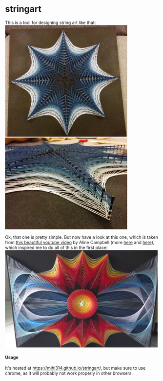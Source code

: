 stringart
=========
This is a tool for designing string art like that:  
<img src="images/mine2.jpg?raw=true" width="400">
<img src="images/mine1.jpg?raw=true" width="400">


Ok, that one is pretty simple. But now have a look at this one, which is taken from [this beautiful youtube video][yt] by Aline Campbell (more [here][playlist] and [here][instagram]), which inspired me to do all of this in the first place:  
<img src="images/red and blue.jpg?raw=true" width="500">

#### Usage
It's hosted at https://mihi314.github.io/stringart/, but make sure to use chrome, as it will probably not work properly in other browsers.


[yt]: https://www.youtube.com/watch?v=YlJMmU01oq4
[playlist]: https://www.youtube.com/playlist?list=PLbDh8oyrqOiGmFDdeSBI3tdtlI_LOzU-s
[instagram]: https://www.instagram.com/alinecampbell.art/
